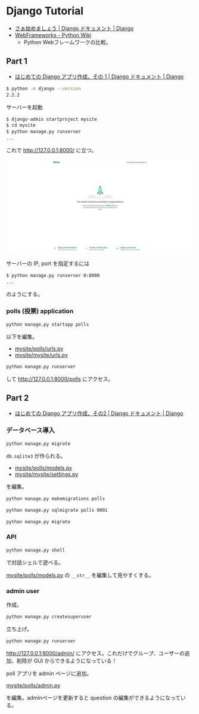 # Django Tutorial

- [さぁ始めましょう | Django ドキュメント | Django](https://docs.djangoproject.com/ja/2.2/intro/)
- [WebFrameworks - Python Wiki](https://wiki.python.org/moin/WebFrameworks)
  - Python Webフレームワークの比較。

## Part 1

- [はじめての Django アプリ作成、その 1 | Django ドキュメント | Django](https://docs.djangoproject.com/ja/2.2/intro/tutorial01/)

```bash
$ python -m django --version
2.2.2
```

サーバーを起動

```sh
$ django-admin startproject mysite
$ cd mysite
$ python manage.py runserver
...
```

これで <http://127.0.0.1:8000/> に立つ。

![django_start.png](figs/django_start.png)

サーバーの IP, port を指定するには

```sh
$ python manage.py runserver 0:8000
...
```

のようにする。

### polls (投票) application

```sh
python manage.py startapp polls
```

以下を編集。

- [mysite/polls/urls.py](mysite/polls/urls.py)
- [mysite/mysite/urls.py](mysite/mysite/urls.py)

```sh
python manage.py runserver
```

して <http://127.0.0.1:8000/polls> にアクセス。

## Part 2

- [はじめての Django アプリ作成、その2 | Django ドキュメント | Django](https://docs.djangoproject.com/ja/2.2/intro/tutorial02/)

### データベース導入

```sh
python manage.py migrate
```

`db.sqlite3` が作られる。

- [mysite/polls/models.py](mysite/polls/models.py)
- [mysite/mysite/settings.py](mysite/mysite/settings.py)

を編集。

```sh
python manage.py makemigrations polls
```

```sh
python manage.py sqlmigrate polls 0001
```

```sh
python manage.py migrate
```

### API

```sh
python manage.py shell
```

で対話シェルで遊べる。

[mysite/polls/models.py](mysite/polls/models.py) の `__str__` を編集して見やすくする。

### admin user

作成。

```sh
python manage.py createsuperuser
```

立ち上げ。

```sh
python manage.py runserver
```

<http://127.0.0.1:8000/admin/> にアクセス。これだけでグループ、ユーザーの追加、削除が GUI からできるようになっている！

poll アプリを admin ページに追加。

[mysite/polls/admin.py](mysite/polls/admin.py)

を編集。adminページを更新すると question の編集ができるようになっている。
